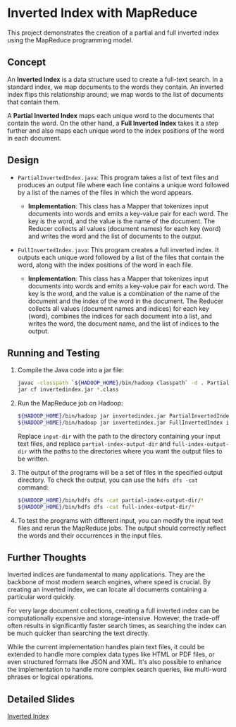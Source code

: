 # Inverted Index with MapReduce

This project demonstrates the creation of a partial and full inverted index using the MapReduce programming model.

## Concept
An **Inverted Index** is a data structure used to create a full-text search. In a standard index, we map documents to the words they contain. An inverted index flips this relationship around; we map words to the list of documents that contain them.

A **Partial Inverted Index** maps each unique word to the documents that contain the word. On the other hand, a **Full Inverted Index** takes it a step further and also maps each unique word to the index positions of the word in each document.

## Design

- `PartialInvertedIndex.java`: This program takes a list of text files and produces an output file where each line contains a unique word followed by a list of the names of the files in which the word appears.
    - **Implementation**: This class has a Mapper that tokenizes input documents into words and emits a key-value pair for each word. The key is the word, and the value is the name of the document. The Reducer collects all values (document names) for each key (word) and writes the word and the list of documents to the output.

- `FullInvertedIndex.java`: This program creates a full inverted index. It outputs each unique word followed by a list of the files that contain the word, along with the index positions of the word in each file.
    - **Implementation**: This class has a Mapper that tokenizes input documents into words and emits a key-value pair for each word. The key is the word, and the value is a combination of the name of the document and the index of the word in the document. The Reducer collects all values (document names and indices) for each key (word), combines the indices for each document into a list, and writes the word, the document name, and the list of indices to the output.

## Running and Testing
1. Compile the Java code into a jar file:
    ```bash
    javac -classpath `${HADOOP_HOME}/bin/hadoop classpath` -d . PartialInvertedIndex.java FullInvertedIndex.java
    jar cf invertedindex.jar *.class
    ```
2. Run the MapReduce job on Hadoop:
    ```bash
    ${HADOOP_HOME}/bin/hadoop jar invertedindex.jar PartialInvertedIndex input-dir partial-index-output-dir
    ${HADOOP_HOME}/bin/hadoop jar invertedindex.jar FullInvertedIndex input-dir full-index-output-dir
    ```
    Replace `input-dir` with the path to the directory containing your input text files, and replace `partial-index-output-dir` and `full-index-output-dir` with the paths to the directories where you want the output files to be written.

3. The output of the programs will be a set of files in the specified output directory. To check the output, you can use the `hdfs dfs -cat` command:
    ```bash
    ${HADOOP_HOME}/bin/hdfs dfs -cat partial-index-output-dir/*
    ${HADOOP_HOME}/bin/hdfs dfs -cat full-index-output-dir/*
    ```
4. To test the programs with different input, you can modify the input text files and rerun the MapReduce jobs. The output should correctly reflect the words and their occurrences in the input files.

## Further Thoughts
Inverted indices are fundamental to many applications. They are the backbone of most modern search engines, where speed is crucial. By creating an inverted index, we can locate all documents containing a particular word quickly. 

For very large document collections, creating a full inverted index can be computationally expensive and storage-intensive. However, the trade-off often results in significantly faster search times, as searching the index can be much quicker than searching the text directly. 

While the current implementation handles plain text files, it could be extended to handle more complex data types like HTML or PDF files, or even structured formats like JSON and XML. It's also possible to enhance the implementation to handle more complex search queries, like multi-word phrases or logical operations. 

## Detailed Slides
[Inverted Index](https://docs.google.com/presentation/d/1PaeLeoimz3zGUt-WJXLwJpWDEoo2kJtnLbOcromXMjc/edit?usp=sharing)